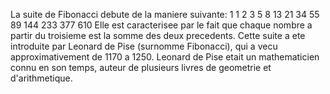  La suite de Fibonacci debute de la maniere suivante:
 1 1 2 3 5 8 13 21 34 55 89 144 233 377 610
  Elle est caracterisee par le fait que chaque nombre a partir du troisieme est la somme des
 deux precedents. Cette suite a ete introduite par Leonard de Pise (surnomme Fibonacci),
 qui a vecu approximativement de 1170 a 1250. Leonard de Pise etait un mathematicien
 connu en son temps, auteur de plusieurs livres de geometrie et d'arithmetique.
